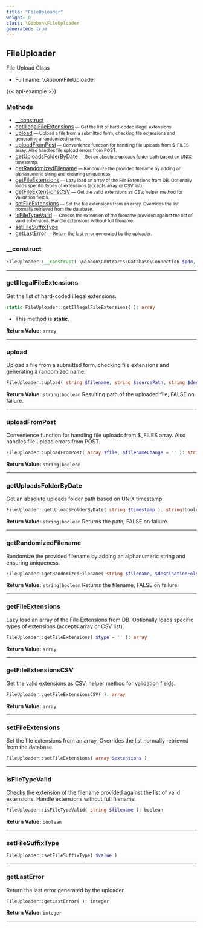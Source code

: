 ```yaml
---
title: "FileUploader"
weight: 0
class: \Gibbon\FileUploader
generated: true
---
```


## FileUploader

File Upload Class



* Full name: \Gibbon\FileUploader

{{< api-example >}} 



### Methods

- [__construct](#__construct)
- [getIllegalFileExtensions](#getillegalfileextensions)<small> — Get the list of hard-coded illegal extensions.</small>
- [upload](#upload)<small> — Upload a file from a submitted form, checking file extensions and generating a randomized name.</small>
- [uploadFromPost](#uploadfrompost)<small> — Convenience function for handling file uploads from $_FILES array. Also handles file upload errors from POST.</small>
- [getUploadsFolderByDate](#getuploadsfolderbydate)<small> — Get an absolute uploads folder path based on UNIX timestamp.</small>
- [getRandomizedFilename](#getrandomizedfilename)<small> — Randomize the provided filename by adding an alphanumeric string and ensuring uniqueness.</small>
- [getFileExtensions](#getfileextensions)<small> — Lazy load an array of the File Extensions from DB. Optionally loads specific types of extensions (accepts array or CSV list).</small>
- [getFileExtensionsCSV](#getfileextensionscsv)<small> — Get the valid extensions as CSV; helper method for validation fields.</small>
- [setFileExtensions](#setfileextensions)<small> — Set the file extensions from an array. Overrides the list normally retrieved from the database.</small>
- [isFileTypeValid](#isfiletypevalid)<small> — Checks the extension of the filename provided against the list of valid extensions. Handle extensions without full filename.</small>
- [setFileSuffixType](#setfilesuffixtype)
- [getLastError](#getlasterror)<small> — Return the last error generated by the uploader.</small>




### __construct



```php
FileUploader::__construct( \Gibbon\Contracts\Database\Connection $pdo, \Gibbon\session $session )
```









---

### getIllegalFileExtensions

Get the list of hard-coded illegal extensions.

```php
static FileUploader::getIllegalFileExtensions( ): array
```



* This method is **static**.


**Return Value:**
`array`  



---

### upload

Upload a file from a submitted form, checking file extensions and generating a randomized name.

```php
FileUploader::upload( string $filename, string $sourcePath, string $destinationFolder = '' ): string|boolean
```






**Return Value:**
`string|boolean`  Resulting path of the uploaded file, FALSE on failure.



---

### uploadFromPost

Convenience function for handling file uploads from $_FILES array. Also handles file upload errors from POST.

```php
FileUploader::uploadFromPost( array $file, $filenameChange = '' ): string|boolean
```






**Return Value:**
`string|boolean`  



---

### getUploadsFolderByDate

Get an absolute uploads folder path based on UNIX timestamp.

```php
FileUploader::getUploadsFolderByDate( string $timestamp ): string|boolean
```






**Return Value:**
`string|boolean`  Returns the path, FALSE on failure.



---

### getRandomizedFilename

Randomize the provided filename by adding an alphanumeric string and ensuring uniqueness.

```php
FileUploader::getRandomizedFilename( string $filename, $destinationFolder ): string|boolean
```






**Return Value:**
`string|boolean`  Returns the filename, FALSE on failure.



---

### getFileExtensions

Lazy load an array of the File Extensions from DB. Optionally loads specific types of extensions (accepts array or CSV list).

```php
FileUploader::getFileExtensions( $type = '' ): array
```






**Return Value:**
`array`  



---

### getFileExtensionsCSV

Get the valid extensions as CSV; helper method for validation fields.

```php
FileUploader::getFileExtensionsCSV( ): array
```






**Return Value:**
`array`  



---

### setFileExtensions

Set the file extensions from an array. Overrides the list normally retrieved from the database.

```php
FileUploader::setFileExtensions( array $extensions )
```









---

### isFileTypeValid

Checks the extension of the filename provided against the list of valid extensions. Handle extensions without full filename.

```php
FileUploader::isFileTypeValid( string $filename ): boolean
```






**Return Value:**
`boolean`  



---

### setFileSuffixType



```php
FileUploader::setFileSuffixType( $value )
```









---

### getLastError

Return the last error generated by the uploader.

```php
FileUploader::getLastError( ): integer
```






**Return Value:**
`integer`  



---

